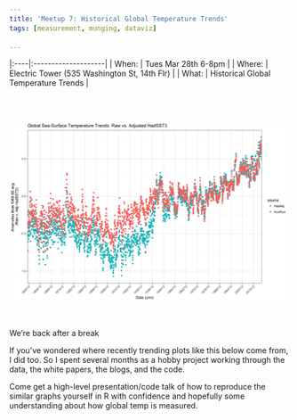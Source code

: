 ```yaml
---
title: 'Meetup 7: Historical Global Temperature Trends'
tags: [measurement, munging, dataviz]

---
```





|:----|:--------------------|
| When: | Tues Mar 28th 6-8pm |
| Where:  | Electric Tower (535 Washington St, 14th Flr) |
| What: | Historical Global Temperature Trends |


<br>
<br>

![](/images/had_raw_adj_readings.png)

<br>


We’re back after a break

If you’ve wondered where recently trending plots like this below come from, I did too. So I spent several months as a hobby project working through the data, the white papers, the blogs, and the code. 

Come get a high-level presentation/code talk of how to reproduce the similar graphs yourself in R with confidence and hopefully some understanding about how global temp is measured.

